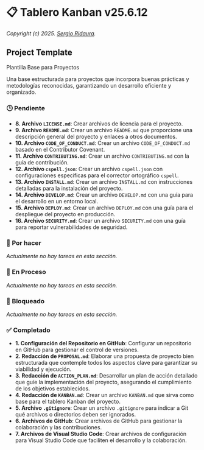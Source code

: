 # 📋 Tablero Kanban v25.6.12

_Copyright (c) 2025. [Sergio Ridaura](https://github.com/sergio-ridaura)._

## Project Template

Plantilla Base para Proyectos

Una base estructurada para proyectos que incorpora buenas prácticas y metodologías reconocidas, garantizando un desarrollo eficiente y organizado.

### 🕒 Pendiente

- **8. Archivo `LICENSE.md`**: Crear archivos de licencia para el proyecto.
- **9. Archivo `README.md`**: Crear un archivo `README.md` que proporcione una descripción general del proyecto y enlaces a otros documentos.
- **10. Archivo `CODE_OF_CONDUCT.md`**: Crear un archivo `CODE_OF_CONDUCT.md` basado en el Contributor Covenant.
- **11. Archivo `CONTRIBUTING.md`**: Crear un archivo `CONTRIBUTING.md` con la guía de contribución.
- **12. Archivo `cspell.json`**: Crear un archivo `cspell.json` con configuraciones específicas para el corrector ortográfico `cspell`.
- **13. Archivo `INSTALL.md`**: Crear un archivo `INSTALL.md` con instrucciones detalladas para la instalación del proyecto.
- **14. Archivo `DEVELOP.md`**: Crear un archivo `DEVELOP.md` con una guía para el desarrollo en un entorno local.
- **15. Archivo `DEPLOY.md`**: Crear un archivo `DEPLOY.md` con una guía para el despliegue del proyecto en producción.
- **16. Archivo `SECURITY.md`**: Crear un archivo `SECURITY.md` con una guía para reportar vulnerabilidades de seguridad.

### 🔨 Por hacer

_Actualmente no hay tareas en esta sección._

### 🔄 En Proceso

_Actualmente no hay tareas en esta sección._

### 🚧 Bloqueado

_Actualmente no hay tareas en esta sección._

### ✅ Completado

- **1. Configuración del Repositorio en GitHub**: Configurar un repositorio en GitHub para gestionar el control de versiones.
- **2. Redacción de `PROPOSAL.md`**: Elaborar una propuesta de proyecto bien estructurada que contemple todos los aspectos clave para garantizar su viabilidad y ejecución.
- **3. Redacción de `ACTION_PLAN.md`**: Desarrollar un plan de acción detallado que guíe la implementación del proyecto, asegurando el cumplimiento de los objetivos establecidos.
- **4. Redacción de `KANBAN.md`**: Crear un archivo `KANBAN.md` que sirva como base para el tablero Kanban del proyecto.
- **5. Archivo `.gitignore`**: Crear un archivo `.gitignore` para indicar a Git qué archivos o directorios deben ser ignorados.
- **6. Archivos de GitHub**: Crear archivos de GitHub para gestionar la colaboración y las contribuciones.
- **7. Archivos de Visual Studio Code**: Crear archivos de configuración para Visual Studio Code que faciliten el desarrollo y la colaboración.
